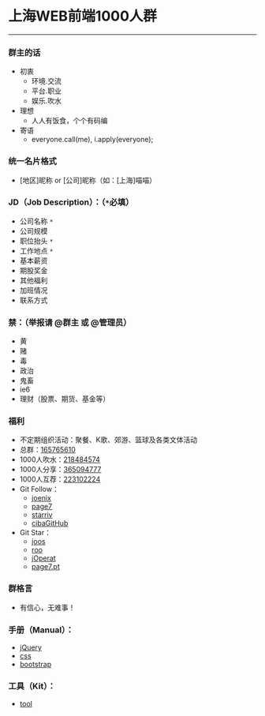 # 上海WEB前端1000人群
---
### 群主的话
- 初衷
	+ 环境.交流
	+ 平台.职业
	+ 娱乐.吹水
- 理想
	+ 人人有饭食，个个有码编
- 寄语
	+ everyone.call(me), i.apply(everyone);

### 统一名片格式
- [地区]昵称 or [公司]昵称（如：[上海]喵喵）

### JD（Job Description）：（`*`必填）
- 公司名称 `*`
- 公司规模
- 职位抬头 `*`
- 工作地点 `*`
- 基本薪资
- 期股奖金
- 其他福利
- 加班情况
- 联系方式

### 禁：（举报请 @群主 或 @管理员）
- 黄
- 赌
- 毒
- 政治
- 鬼畜
- ie6
- 理财（股票、期货、基金等）

### 福利
- 不定期组织活动：聚餐、K歌、郊游、篮球及各类文体活动
- 总群：[165765610](http://shang.qq.com/wpa/qunwpa?idkey=3261acd24f84c3e9911193181254395ae29ffb7226c9ddacce554c6b3c39cf86)
- 1000人吹水：[218484574](http://shang.qq.com/wpa/qunwpa?idkey=e9d54b992af02ba82c65cbbf154621fb15c61486b0cb02a5c14c24737c713d1f)
- 1000人分享：[365094777](http://shang.qq.com/wpa/qunwpa?idkey=4a2fc146f381ac1179a6df79ff34f289ba764a46a09c4691adf62531960be4b3)
- 1000人互荐：[223102224](http://shang.qq.com/wpa/qunwpa?idkey=acd5c126270a652ba853063f876ee1c1565cc2c8f3f0621b21018c9cb2542e54)
- Git Follow：
	- [joenix](https://github.com/joenix)
	- [page7](https://github.com/page7)
	- [starriv](https://github.com/starriv)
	- [cibaGitHub](https://github.com/cibaGitHub)
- Git Star：
	- [joos](https://github.com/joenix/joos)
	- [roo](https://github.com/joenix/roo)
	- [jOperat](https://github.com/joenix/jOperat)
	- [page7.pt](https://github.com/page7/pt)

### 群格言
- 有信心，无难事！

### 手册（Manual）：
- [jQuery](http://jquery.cuishifeng.cn/)
- [css](http://css.doyoe.com/)
- [bootstrap](http://www.bootcss.com/)

### 工具（Kit）：
- [tool](http://joenix.com/tool.html)